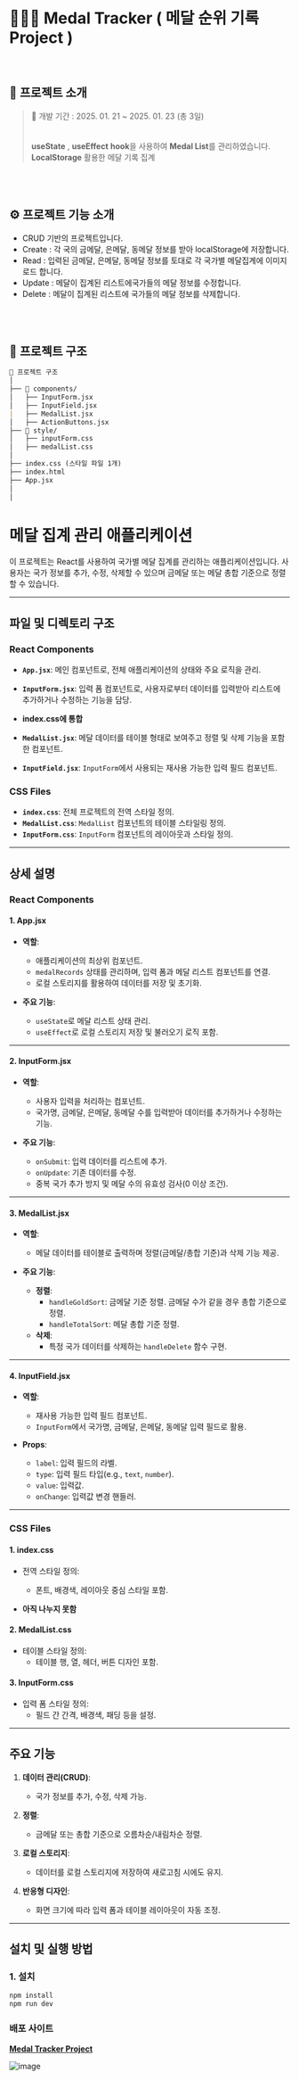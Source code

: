 

# 🥇🥈🥉 Medal Tracker ( 메달 순위 기록 Project ) 


<br/>

## 💬 프로젝트 소개
> 📅 개발 기간 : 2025. 01. 21 ~ 2025. 01. 23 (총 3일)
> <br><br>
> <br> **useState** , **useEffect** **hook**을 사용하여 **Medal List**를 관리하였습니다.
> **LocalStorage** 활용한 메달 기록 집계

<br>
<br>

## ⚙ 프로젝트 기능 소개
- CRUD 기반의 프로젝트입니다.
- Create : 각 국의 금메달, 은메달, 동메달 정보를 받아 localStorage에 저장합니다.
- Read : 입력된 금메달, 은메달, 동메달 정보를 토대로 각 국가별 메달집계에 이미지 로드 합니다.
- Update : 메달이 집계된 리스트에국가들의 메달 정보를 수정합니다.
- Delete : 메달이 집계된 리스트에 국가들의 메달 정보를 삭제합니다.
<br>
<br>

## 📁 프로젝트 구조
```markdown
📁 프로젝트 구조
│
├── 📁 components/
│   ├── InputForm.jsx
│   ├── InputField.jsx
|   ├── MedalList.jsx
│   ├── ActionButtons.jsx
├── 📁 style/
│   ├── inputForm.css
│   ├── medalList.css
│   
├── index.css (스타일 파일 1개)
├── index.html
├── App.jsx
│   
│

```
# 메달 집계 관리 애플리케이션

이 프로젝트는 React를 사용하여 국가별 메달 집계를 관리하는 애플리케이션입니다. 사용자는 국가 정보를 추가, 수정, 삭제할 수 있으며 금메달 또는 메달 총합 기준으로 정렬할 수 있습니다.

---

## **파일 및 디렉토리 구조**

### **React Components**
- **`App.jsx`**: 메인 컴포넌트로, 전체 애플리케이션의 상태와 주요 로직을 관리.
- **`InputForm.jsx`**: 입력 폼 컴포넌트로, 사용자로부터 데이터를 입력받아 리스트에 추가하거나 수정하는 기능을 담당.

- **index.css에 통합**
- **`MedalList.jsx`**: 메달 데이터를 테이블 형태로 보여주고 정렬 및 삭제 기능을 포함한 컴포넌트.
- **`InputField.jsx`**: `InputForm`에서 사용되는 재사용 가능한 입력 필드 컴포넌트.

### **CSS Files**
- **`index.css`**: 전체 프로젝트의 전역 스타일 정의.
- **`MedalList.css`**: `MedalList` 컴포넌트의 테이블 스타일링 정의.
- **`InputForm.css`**: `InputForm` 컴포넌트의 레이아웃과 스타일 정의.

---

## **상세 설명**

### **React Components**

#### **1. App.jsx**
- **역할**:
  - 애플리케이션의 최상위 컴포넌트.
  - `medalRecords` 상태를 관리하며, 입력 폼과 메달 리스트 컴포넌트를 연결.
  - 로컬 스토리지를 활용하여 데이터를 저장 및 초기화.

- **주요 기능**:
  - `useState`로 메달 리스트 상태 관리.
  - `useEffect`로 로컬 스토리지 저장 및 불러오기 로직 포함.

---

#### **2. InputForm.jsx**
- **역할**:
  - 사용자 입력을 처리하는 컴포넌트.
  - 국가명, 금메달, 은메달, 동메달 수를 입력받아 데이터를 추가하거나 수정하는 기능.

- **주요 기능**:
  - `onSubmit`: 입력 데이터를 리스트에 추가.
  - `onUpdate`: 기존 데이터를 수정.
  - 중복 국가 추가 방지 및 메달 수의 유효성 검사(0 이상 조건).

---

#### **3. MedalList.jsx**
- **역할**:
  - 메달 데이터를 테이블로 출력하며 정렬(금메달/총합 기준)과 삭제 기능 제공.

- **주요 기능**:
  - **정렬**:
    - `handleGoldSort`: 금메달 기준 정렬. 금메달 수가 같을 경우 총합 기준으로 정렬.
    - `handleTotalSort`: 메달 총합 기준 정렬.
  - **삭제**:
    - 특정 국가 데이터를 삭제하는 `handleDelete` 함수 구현.

---

#### **4. InputField.jsx**
- **역할**:
  - 재사용 가능한 입력 필드 컴포넌트.
  - `InputForm`에서 국가명, 금메달, 은메달, 동메달 입력 필드로 활용.

- **Props**:
  - `label`: 입력 필드의 라벨.
  - `type`: 입력 필드 타입(e.g., `text`, `number`).
  - `value`: 입력값.
  - `onChange`: 입력값 변경 핸들러.

---

### **CSS Files**

#### **1. index.css**
- 전역 스타일 정의:
  - 폰트, 배경색, 레이아웃 중심 스타일 포함.
 
- **아직 나누지 못함**

#### **2. MedalList.css**
- 테이블 스타일 정의:
  - 테이블 행, 열, 헤더, 버튼 디자인 포함.

#### **3. InputForm.css**
- 입력 폼 스타일 정의:
  - 필드 간 간격, 배경색, 패딩 등을 설정.

---

## **주요 기능**

1. **데이터 관리(CRUD)**:
   - 국가 정보를 추가, 수정, 삭제 가능.

2. **정렬**:
   - 금메달 또는 총합 기준으로 오름차순/내림차순 정렬.

3. **로컬 스토리지**:
   - 데이터를 로컬 스토리지에 저장하여 새로고침 시에도 유지.

4. **반응형 디자인**:
   - 화면 크기에 따라 입력 폼과 테이블 레이아웃이 자동 조정.

---

## **설치 및 실행 방법**

### 1. **설치**
```bash
npm install
npm run dev
```

### 배포 사이트 

**[ Medal Tracker Project ](https://sparta-medal-tracker2-s55i.vercel.app/)** <br>   

   
![image](https://github.com/user-attachments/assets/844d09ad-0294-4cd0-a268-83107ec47435)



